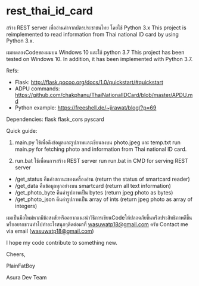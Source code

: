# rest_thai_id_card
สร้าง REST server เพื่ออ่านค่าจากบัตรประชาชนไทย โดยใช้ Python 3.x
This project is reimplemented to read information from Thai national ID card by using Python 3.x.

ผมทดลองCodeของผมบน Windows 10 และใช้ python 3.7
This project has been tested on Windows 10. In addition, it has been implemented with Python 3.7.

Refs:
 - Flask: http://flask.pocoo.org/docs/1.0/quickstart/#quickstart
 - ADPU commands: https://github.com/chakphanu/ThaiNationalIDCard/blob/master/APDU.md
 - Python example: https://freeshell.de/~jirawat/blog/?p=69

Dependencies:
flask
flask_cors
pyscard

Quick guide:
1. main.py ใช้เพื่อดึงข้อมูลและรูปภาพและเขียนลงบน photo.jpeg และ temp.txt
run main.py for fetching photo and information from Thai national ID card.

2. run.bat ใช้เพื่อนการสร้าง REST server
run run.bat in CMD for serving REST server
  - /get_status คืนค่าสถานะของเครื่องอ่าน (return the status of smartcard reader)
  - /get_data คืนข้อมูลทุกอย่างบน smartcard (return all text information)
  - /get_photo_byte คืนค่ารูปภาพเป็น bytes (return jpeg photo as bytes)
  - /get_photo_json คืนค่ารูปภาพเป็น array of ints (return jpeg photo as array of integers)


ผมเป็นมือใหม่หากมีข้อสงสัยหรืออยากแนะนำวิธีการเขียนCodeให้ปลอดภัยขึ้นหรือประสิทธิภาพดีขึ้นหรืออยากชวนทำไปทำอะไรสนุกๆติดต่อมาที่ wasuwatp18@gmail.com ครับ
Contact me via email (wasuwatp18@gmail.com)

I hope my code contribute to something new.

Cheers,

PlainFatBoy

Asura Dev Team

